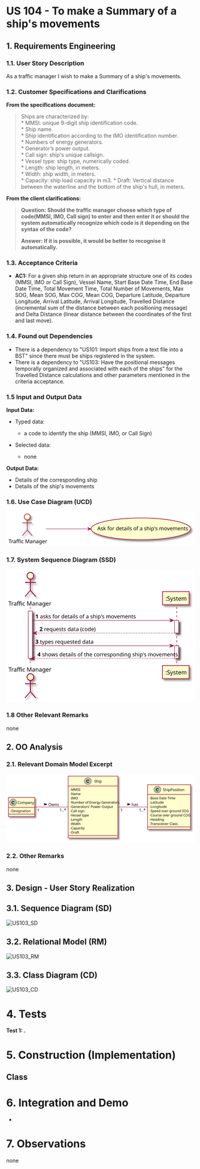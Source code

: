 # US 104 -  To make a Summary of a ship's movements

## 1. Requirements Engineering


### 1.1. User Story Description


As a traffic manager I wish to make a Summary of a ship's movements.


### 1.2. Customer Specifications and Clarifications 


**From the specifications document:**

>	Ships are characterized by:  
    * MMSI: unique 9-digit ship identification code.  
    * Ship name.  
    * Ship identification according to the IMO identification number.  
    * Numbers of energy generators.  
    * Generator’s power output.    
    * Call sign: ship's unique callsign.  
    * Vessel type: ship type, numerically coded.  
    * Length: ship length, in meters.  
    * Width: ship width, in meters.  
    * Capacity: ship load capacity in m3.
    * Draft: Vertical distance between the waterline and the bottom of the ship's hull, in meters.

**From the client clarifications:**

> **Question: Should the traffic manager choose which type of code(MMSI, IMO, Call sign) to enter and then enter it or should the system automatically recognize which code is it depending on the syntax of the code?** 
>  
> **Answer: If it is possible, it would be better to recognise it automatically.** 

### 1.3. Acceptance Criteria


* **AC1:** For a given ship return in an appropriate structure one of its codes
           (MMSI, IMO or Call Sign), Vessel Name, Start Base Date Time, End
           Base Date Time, Total Movement Time, Total Number of Movements,
           Max SOG, Mean SOG, Max COG, Mean COG, Departure Latitude,
           Departure Longitude, Arrival Latitude, Arrival Longitude, Travelled
           Distance (incremental sum of the distance between each positioning
           message) and Delta Distance (linear distance between the coordinates of
           the first and last move).


### 1.4. Found out Dependencies


* There is a dependency to "US101: Import ships from a text file into a BST" since there must be ships registered in the system.
* There is a dependency to "US103: Have the positional messages temporally organized and associated with each of the ships" for the Travelled Distance calculations and other parameters mentioned in the criteria acceptance.


### 1.5 Input and Output Data


**Input Data:**

* Typed data:
	* a code to identify the ship (MMSI, IMO, or Call Sign)

* Selected data:
    * none

**Output Data:**

* Details of the corresponding ship
* Details of the ship's movements

### 1.6. Use Case Diagram (UCD)

![US104_UCD](US104_UCD.svg)

### 1.7. System Sequence Diagram (SSD)

![US104_SSD](US104_SSD.svg)

### 1.8 Other Relevant Remarks

none

## 2. OO Analysis

### 2.1. Relevant Domain Model Excerpt 

![US104_MD](US104_MD.svg)

### 2.2. Other Remarks

none


## 3. Design - User Story Realization 

## 3.1. Sequence Diagram (SD)

![US103_SD](US103_SD.svg)

## 3.2. Relational Model (RM)

![US103_RM](US103_RM.svg)

## 3.3. Class Diagram (CD)

![US103_CD](US103_CD.svg)

# 4. Tests 

**Test 1: .**  

# 5. Construction (Implementation)

## Class 

# 6. Integration and Demo 

* 

# 7. Observations

none